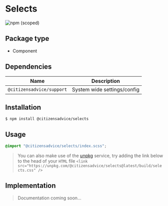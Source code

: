 # Selects

![npm (scoped)](https://img.shields.io/npm/v/@citizensadvice/selects.svg)

## Package type

- Component

## Dependencies

| Name                      | Description                 |
| ------------------------- | --------------------------- |
| `@citizensadvice/support` | System wide settings/config |

## Installation

```shell
$ npm install @citizensadvice/selects
```

## Usage

```scss
@import "@citizensadvice/selects/index.scss";
```

> You can also make use of the [unpkg](https://unpkg.com) service, try adding the link below to the head of your `HTML` file
> `<link src="https://unpkg.com/@citizensadvice/selects@latest/build/selects.css" />`

## Implementation

> Documentation coming soon...